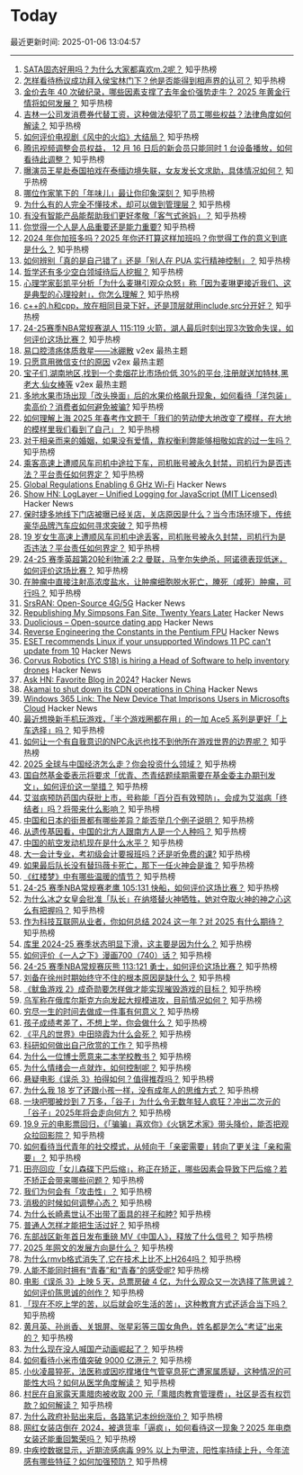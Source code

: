 # Today

最近更新时间: 2025-01-06 13:04:57

--- 
1. [SATA固态好用吗？为什么大家都喜欢m.2呢？](https://www.zhihu.com/question/8679272550) 知乎热榜
2. [怎样看待杨议成功拜入侯宝林门下？他是否能得到相声界的认可？](https://www.zhihu.com/question/8650165324) 知乎热榜
3. [金价去年 40 次破纪录，哪些因素支撑了去年金价强势走牛？ 2025 年黄金行情将如何发展？](https://www.zhihu.com/question/8518972546) 知乎热榜
4. [吉林一公司发消费券代替工资，这种做法侵犯了员工哪些权益？法律角度如何解读？](https://www.zhihu.com/question/8801779012) 知乎热榜
5. [如何评价电视剧《风中的火焰》大结局？](https://www.zhihu.com/question/8802355026) 知乎热榜
6. [腾讯视频调整会员权益， 12 月 16 日后的新会员只能同时 1 台设备播放，如何看待此调整？](https://www.zhihu.com/question/6454642246) 知乎热榜
7. [曝演员王星赴泰国拍戏在泰缅边境失联，女友发长文求助，具体情况如何？](https://www.zhihu.com/question/8838029844) 知乎热榜
8. [哪位作家笔下的「年味儿」最让你印象深刻？](https://www.zhihu.com/question/7733968524) 知乎热榜
9. [为什么有的人完全不懂技术，却可以做到管理层？](https://www.zhihu.com/question/8128102555) 知乎热榜
10. [有没有智能产品能帮助我们更好孝敬「客气式爸妈」？](https://www.zhihu.com/question/8586804800) 知乎热榜
11. [你觉得一个人是人品重要还是能力重要?](https://www.zhihu.com/question/6996962801) 知乎热榜
12. [2024 年你加班多吗？2025 年你还打算这样加班吗？你觉得工作的意义到底是什么？](https://www.zhihu.com/question/7011041849) 知乎热榜
13. [如何辨别「真的是自己错了」还是「别人在 PUA 实行精神控制」？](https://www.zhihu.com/question/8351182516) 知乎热榜
14. [哲学还有多少空白领域待后人挖掘？](https://www.zhihu.com/question/7807220345) 知乎热榜
15. [心理学家彭凯平分析「为什么麦琳引观众众怒」称「因为麦琳更接近我们、这是典型的心理投射」，你怎么理解？](https://www.zhihu.com/question/8509048119) 知乎热榜
16. [c++的.h和cpp，放在相同目录下好，还是顶层就用include,src分开好？](https://www.zhihu.com/question/8622503673) 知乎热榜
17. [24-25赛季NBA常规赛湖人 115:119 火箭，湖人最后时刻出现3次致命失误，如何评价这场比赛？](https://www.zhihu.com/question/8836335676) 知乎热榜
18. [易口腔溃疡体质救星——冰硼散](https://www.v2ex.com/t/1102775) v2ex 最热主题
19. [只愿意用微信支付的原因](https://www.v2ex.com/t/1102773) v2ex 最热主题
20. [宝子们,湖南地区,找到一个卖烟花比市场价低 30%的平台,注册就送加特林,黑老大,仙女棒等](https://www.v2ex.com/t/1102771) v2ex 最热主题
21. [多地水果市场出现「改头换面」后的水果价格飙升现象，如何看待「洋包装」卖高价？消费者如何避免被骗?](https://www.zhihu.com/question/8760158046) 知乎热榜
22. [如何理解上海 2025 年春考作文题干「我们的劳动使大地改变了模样，在大地的模样里我们看到了自己」？](https://www.zhihu.com/question/8684285242) 知乎热榜
23. [对于相亲而来的婚姻，如果没有爱情，靠权衡利弊能够相敬如宾的过一生吗？](https://www.zhihu.com/question/8719836207) 知乎热榜
24. [乘客高速上遭顺风车司机中途拉下车，司机账号被永久封禁，司机行为是否违法？平台责任如何界定？](https://www.zhihu.com/question/8790291315) 知乎热榜
25. [Global Regulations Enabling 6 GHz Wi-Fi](https://www.wi-fi.org/regulations-enabling-6-ghz-wi-fi) Hacker News
26. [Show HN: LogLayer – Unified Logging for JavaScript (MIT Licensed)](https://loglayer.dev/) Hacker News
27. [保时捷多地线下门店被曝已经关店，关店原因是什么？当今市场环境下，传统豪华品牌汽车应如何寻求突破？](https://www.zhihu.com/question/8761843475) 知乎热榜
28. [19 岁女生高速上遭顺风车司机中途丢客，司机账号被永久封禁，司机行为是否违法？平台责任如何界定？](https://www.zhihu.com/question/8790291315) 知乎热榜
29. [24-25 赛季英超第20轮利物浦 2:2 曼联，马奎尔失绝杀，阿诺德表现低迷，如何评价这场比赛？](https://www.zhihu.com/question/8814436108) 知乎热榜
30. [在肿瘤中直接注射高浓度盐水，让肿瘤细胞脱水死亡，腌死（咸死）肿瘤，可行吗？](https://www.zhihu.com/question/7843934510) 知乎热榜
31. [SrsRAN: Open-Source 4G/5G](https://github.com/srsran) Hacker News
32. [Republishing My Simpsons Fan Site, Twenty Years Later](https://www.bingeclock.com/blog/post/republishing-my-simpsons-fan-site-twenty-years-later) Hacker News
33. [Duolicious – Open-source dating app](https://github.com/duolicious) Hacker News
34. [Reverse Engineering the Constants in the Pentium FPU](http://www.righto.com/2025/01/pentium-floating-point-ROM.html) Hacker News
35. [ESET recommends Linux if your unsupported Windows 11 PC can't update from 10](https://www.neowin.net/news/eset-recommends-installing-linux-if-your-unsupported-windows-11-pc-cant-update-from-10/) Hacker News
36. [Corvus Robotics (YC S18) is hiring a Head of Software to help inventory drones](https://news.ycombinator.com/item?id=42605143) Hacker News
37. [Ask HN: Favorite Blog in 2024?](https://news.ycombinator.com/item?id=42604529) Hacker News
38. [Akamai to shut down its CDN operations in China](https://content.akamai.com/index.php/email/emailWebview?email=NjQyLVNLTi00NDkAAAGWBQgHSPFMp0ow2aF67IAbDOB0c1pNppYjWH8ZCkGxrVi4pDs7pT_120NiLvARghhVOBbaIJqps_3Ii2OZlixo3IPjhpR79JsTe-0&trk=comments_comments-list_comment-text) Hacker News
39. [Windows 365 Link: The New Device That Imprisons Users in Microsofts Cloud](https://cheapskatesguide.org/articles/windows-365-link.html) Hacker News
40. [最近想换新手机玩游戏，「半个游戏圈都在用」的一加 Ace5 系列是更好「上车选择」吗？](https://www.zhihu.com/question/8529262300) 知乎热榜
41. [如何让一个有自我意识的NPC永远也找不到他所在游戏世界的边界呢？](https://www.zhihu.com/question/7701775321) 知乎热榜
42. [2025 全球与中国经济怎么走？你会投资什么领域？](https://www.zhihu.com/question/8507460764) 知乎热榜
43. [国自然基金委表示将要求「优青、杰青结题续期需要在基金委主办期刊发文」，如何评价这一举措？](https://www.zhihu.com/question/8504043031) 知乎热榜
44. [艾滋病预防药国内获批上市，号称能「百分百有效预防」，会成为艾滋病「终结者」吗？将带来什么影响？](https://www.zhihu.com/question/8701205439) 知乎热榜
45. [中国和日本的街景都有哪些差异？能否举几个例子说明？](https://www.zhihu.com/question/473244368) 知乎热榜
46. [从遗传基因看，中国的北方人跟南方人是一个人种吗？](https://www.zhihu.com/question/608138065) 知乎热榜
47. [中国的航空发动机现在是什么水平？](https://www.zhihu.com/question/23372516) 知乎热榜
48. [大一会计专业，考初级会计要报班吗？还是听免费的课?](https://www.zhihu.com/question/7850189066) 知乎热榜
49. [如果最后队长没有替玛薇卡死亡，那下一任火神会是谁？](https://www.zhihu.com/question/8698418375) 知乎热榜
50. [《红楼梦》中有哪些温暖的情节？](https://www.zhihu.com/question/47859789) 知乎热榜
51. [24-25 赛季NBA常规赛老鹰 105:131 快船，如何评价这场比赛？](https://www.zhihu.com/question/8766560811) 知乎热榜
52. [为什么冰之女皇会批准「队长」在纳塔替火神牺牲，她对夺取火神的神之心这么有把握吗？](https://www.zhihu.com/question/8465703578) 知乎热榜
53. [作为科技互联网从业者，你如何总结 2024 这一年？对 2025 有什么期待？](https://www.zhihu.com/question/8176427922) 知乎热榜
54. [库里 2024-25 赛季状态明显下滑，这主要是因为什么？](https://www.zhihu.com/question/8526404489) 知乎热榜
55. [如何评价《一人之下》漫画700（740）话？](https://www.zhihu.com/question/8553759375) 知乎热榜
56. [24-25 赛季NBA常规赛灰熊 113:121 勇士，如何评价这场比赛？](https://www.zhihu.com/question/8758373767) 知乎热榜
57. [刘备在徐州时期始终守不住的根本原因是缺什么？](https://www.zhihu.com/question/615578865) 知乎热榜
58. [《鱿鱼游戏 2》成奇勋要怎样做才能实现摧毁游戏的目标？](https://www.zhihu.com/question/8132074520) 知乎热榜
59. [乌军称在俄库尔斯克方向发起大规模进攻，目前情况如何？](https://www.zhihu.com/question/8787747274) 知乎热榜
60. [穷尽一生的时间去做成一件事有何意义？](https://www.zhihu.com/question/8722625575) 知乎热榜
61. [孩子成绩考差了，不想上学，你会做什么？](https://www.zhihu.com/question/8594400783) 知乎热榜
62. [《平凡的世界》中田晓霞为什么会死？](https://www.zhihu.com/question/20674700) 知乎热榜
63. [科研如何做出自己欣赏的工作？](https://www.zhihu.com/question/382826337) 知乎热榜
64. [为什么一位博士愿意来二本学校教书？](https://www.zhihu.com/question/4311509518) 知乎热榜
65. [为什么情绪会一点就炸，如何控制呢？](https://www.zhihu.com/question/8722262180) 知乎热榜
66. [悬疑电影《误杀 3》拍得如何？值得推荐吗？](https://www.zhihu.com/question/8269844740) 知乎热榜
67. [为什么我 18 岁了还跟小孩一样，没有成年人的思维方式？](https://www.zhihu.com/question/7673025057) 知乎热榜
68. [一块吧唧被炒到 7 万多，「谷子」为什么令无数年轻人疯狂？冲出二次元的「谷子」2025年将会走向何方？](https://www.zhihu.com/question/6466616419) 知乎热榜
69. [19.9 元的电影票回归，《「骗骗」喜欢你》《火锅艺术家》带头降价，能否把观众拉回影院？](https://www.zhihu.com/question/8581413619) 知乎热榜
70. [如何看待当代青年的社交模式，从倾向于「亲密需要」转向了更关注「亲和需要」？](https://www.zhihu.com/question/8001739150) 知乎热榜
71. [田亮回应「女儿森碟下巴后缩」，称正在矫正，哪些因素会导致下巴后缩？若不矫正会带来哪些问题？](https://www.zhihu.com/question/8599667762) 知乎热榜
72. [我们为何会有「攻击性」？](https://www.zhihu.com/question/3186333361) 知乎热榜
73. [消极的时候如何调整心态？](https://www.zhihu.com/question/8721763421) 知乎热榜
74. [为什么长崎素世认不出带了面具的祥子和睦?](https://www.zhihu.com/question/8710122240) 知乎热榜
75. [普通人怎样才能把生活过好？](https://www.zhihu.com/question/8500784760) 知乎热榜
76. [东部战区新年首日发布重磅 MV《中国人》，释放了什么信号？](https://www.zhihu.com/question/8426471438) 知乎热榜
77. [2025 年网文的发展方向是什么？](https://www.zhihu.com/question/7795152819) 知乎热榜
78. [为什么rmvb格式消失了,它在技术上比不上H264吗？](https://www.zhihu.com/question/779011748) 知乎热榜
79. [人能不能同时拥有“青春”和“青春”的感受呢?](https://www.zhihu.com/question/8728686765) 知乎热榜
80. [电影《误杀 3》上映 5 天，总票房破 4 亿，为什么观众又一次选择了陈思诚？如何评价陈思诚的创作？](https://www.zhihu.com/question/8366004057) 知乎热榜
81. [「现在不吃上学的苦，以后就会吃生活的苦」，这种教育方式还适合当下吗？](https://www.zhihu.com/question/5775498411) 知乎热榜
82. [黄月英、孙尚香、关银屏、张星彩等三国女角色，姓名都是怎么“考证”出来的？](https://www.zhihu.com/question/656617155) 知乎热榜
83. [为什么现在没人喊国产动画崛起了？](https://www.zhihu.com/question/7015911756) 知乎热榜
84. [如何看待小米市值突破 9000 亿港元？](https://www.zhihu.com/question/8593409272) 知乎热榜
85. [小伙凌晨猝死，法医称或因吃撑堵住气管窒息死亡遭家属质疑，这种情况的可能性大吗？如何从医学角度解读？](https://www.zhihu.com/question/8678083880) 知乎热榜
86. [村民在自家露天熏腊肉被收取 200 元「熏腊肉教育管理费」，社区是否有权罚款？如何解读？](https://www.zhihu.com/question/8711895080) 知乎热榜
87. [为什么政府补贴出来后，各路笔记本纷纷涨价？](https://www.zhihu.com/question/769490415) 知乎热榜
88. [网红女装店倒在 2024，被退货率「逼疯」，如何看待这一现象？2025 年电商女装还能重回繁荣吗？](https://www.zhihu.com/question/8533458471) 知乎热榜
89. [中疾控数据显示，近期流感病毒 99% 以上为甲流，阳性率持续上升，今年流感有哪些特征？如何加强预防？](https://www.zhihu.com/question/8681184879) 知乎热榜
